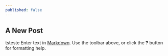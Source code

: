 ```yaml
---
published: false
---
```


## A New Post


tsteste
Enter text in [Markdown](http://daringfireball.net/projects/markdown/). Use the toolbar above, or click the **?** button for formatting help.
